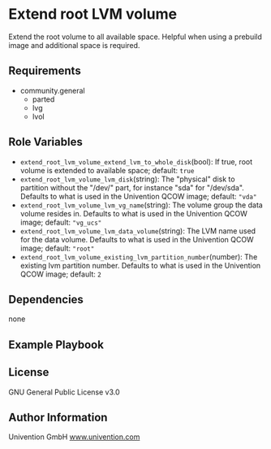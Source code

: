Extend root LVM volume
=========

Extend the root volume to all available space. Helpful when using a prebuild image and additional space is required.

Requirements
------------

- community.general
  - parted
  - lvg
  - lvol  

Role Variables
--------------

- `extend_root_lvm_volume_extend_lvm_to_whole_disk`(bool): If true, root volume is extended to available space; default: `true`
- `extend_root_lvm_volume_lvm_disk`(string): The "physical" disk to partition without the "/dev/" part, for instance "sda" for "/dev/sda". Defaults to what is used in the Univention QCOW image; default: `"vda"`
- `extend_root_lvm_volume_lvm_vg_name`(string): The volume group the data volume resides in.  Defaults to what is used in the Univention QCOW image; default: `"vg_ucs"`
- `extend_root_lvm_volume_lvm_data_volume`(string): The LVM name used for the data volume. Defaults to what is used in the Univention QCOW image; default: `"root"`
- `extend_root_lvm_volume_existing_lvm_partition_number`(number): The existing lvm partition number. Defaults to what is used in the Univention QCOW image; default: `2`

Dependencies
------------

none

Example Playbook
----------------


License
-------

GNU General Public License v3.0

Author Information
------------------

Univention GmbH
www.univention.com
